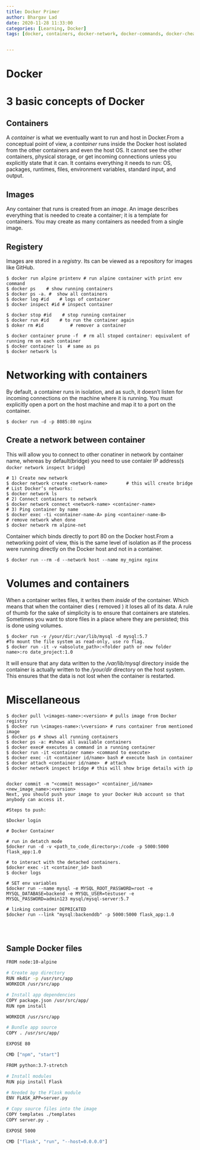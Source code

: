 ```yaml
---
title: Docker Primer
author: Bhargav Lad
date: 2020-11-28 11:33:00
categories: [Learning, Docker]
tags: [docker, containers, docker-network, docker-commands, docker-cheatsheet]


---
```


# Docker

# 3 basic concepts of Docker



## Containers

A *container* is what we eventually want to run and host in Docker.From a conceptual point of view, a *container* runs inside the Docker host isolated from the other containers and even the host OS. It cannot see the other containers, physical storage, or get incoming connections unless you explicitly state that it can. It contains everything it needs to run: OS, packages, runtimes, files, environment variables, standard input, and output.



## Images

Any container that runs is created from an *image*. An image describes everything that is needed to create a container; it is a template for containers. You may create as many containers as needed from a single image.



## Registery

Images are stored in a *registry*. Its can be viewed as a repository for images like GitHub.



```shell
$ docker run alpine printenv # run alpine container with print env command
$ docker ps    # show running containers
$ docker ps -a. #  show all containers
$ docker log #id    # logs of container
$ docker inspect #id # inspect container
 
$ docker stop #id    # stop running container
$ docker run #id 	# to run the container again
$ doker rm #id 			# remover a container

$ docker container prune -f  # rm all stoped container: equivalent of running rm on each container
$ docker container ls  # same as ps
$ docker network ls

```



# Networking with containers



By default, a container runs in isolation, and as such, it doesn’t listen for incoming connections on the machine where it is running. You must explicitly open a port on the host machine and map it to a port on the container.

```shell
$ docker run -d -p 8085:80 nginx
```

## Create a network between container

This will allow you to connect to other conatiner in network by container name, whereas by default(bridge) you need to use contaier IP address(`$ docker network inspect bridge`)

```shell
# 1) Create new network
$ docker network create <network-name>       # this will create bridge
# List Docker’s networks:
$ docker network ls
# 2) Connect containers to network
$ docker network connect <network-name> <container-name>
# 3) Ping container by name
$ docker exec -ti <container-name-A> ping <container-name-B> 
# remove network when done
$ docker network rm alpine-net
```

Container which binds directly to port 80 on the Docker host.From a networking point of view, this is the same level of isolation as if the process were running directly on the Docker host and not in a container. 

```shell
$ docker run --rm -d --network host --name my_nginx nginx
```

# Volumes and containers

When a container writes files, it writes them *inside* of the container. Which means that when the container dies ( removed ) it loses all of its data. A rule of thumb for the sake of simplicity is to ensure that containers are stateles. Sometimes you want to store files in a place where they are persisted; this is done using volumes.

```shell
$ docker run -v /your/dir:/var/lib/mysql -d mysql:5.7
#To mount the file system as read-only, use ro flag. 
$ docker run -it -v <absolute_path>:<folder path or new folder name>:ro date_project:1.0
```

It will ensure that any data written to the */var/lib/mysql* directory inside the container is actually written to the */your/dir* directory on the host system. This ensures that the data is not lost when the container is restarted.

# Miscellaneous

```shell
$ docker pull \<images-name>:<version> # pulls image from Docker registry
$ docker run \<images-name>:\<version> # runs container from mentioned image
$ docker ps # shows all running containers
$ docker ps -a: #shows all available containers
$ docker exec# executes a command in a running container
$ docker run -it <container name> <command to execute>
$ docker exec -it <container id/name> bash # execute bash in container
$ docker attach <container id/name>  # attach  
$ docker network inspect bridge # this will show brige details with ip


docker commit -m "<commit message>" <container_id/name> <new_image_name>:<version>
Next, you should push your image to your Docker Hub account so that anybody can access it.

#Steps to push:

$Docker login

# Docker Container

# run in detatch mode
$docker run -d -v <path_to_code_directory>:/code -p 5000:5000 flask_app:1.0

# to interact with the detached containers.
$docker exec -it <container_id> bash
$ docker logs

# SET env variables
$docker run --name mysql -e MYSQL_ROOT_PASSWORD=root -e MYSQL_DATABASE=backend -e MYSQL_USER=testuser -e MYSQL_PASSWORD=admin123 mysql/mysql-server:5.7

# linking container DEPRICATED
$docker run --link "mysql:backenddb" -p 5000:5000 flask_app:1.0




```



## Sample Docker files

```sh
FROM node:10-alpine

# Create app directory
RUN mkdir -p /usr/src/app
WORKDIR /usr/src/app

# Install app dependencies
COPY package.json /usr/src/app/
RUN npm install

WORKDIR /usr/src/app

# Bundle app source
COPY . /usr/src/app/

EXPOSE 80

CMD ["npm", "start"]

```



```sh
FROM python:3.7-stretch

# Install modules
RUN pip install Flask

# Needed by the Flask module
ENV FLASK_APP=server.py

# Copy source files into the image
COPY templates ./templates
COPY server.py .

EXPOSE 5000

CMD ["flask", "run", "--host=0.0.0.0"]
```

